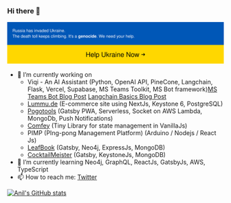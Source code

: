 ### Hi there 👋

[![SWUbanner](https://raw.githubusercontent.com/vshymanskyy/StandWithUkraine/main/banner2-direct.svg)](https://github.com/vshymanskyy/StandWithUkraine/blob/main/docs/README.md)

- 🔭 I’m currently working on
  - Viqi - An AI Assistant (Python, OpenAI API, PineCone, Langchain, Flask, Vercel, Supabase, MS Teams Toolkit, MS Bot framework)[MS Teams Bot Blog Post](https://anilmaharjan.com.np/blog/livestream-building-an-ai-powered-app-for-microsoft-teams/) [Langchain Basics Blog Post](https://anilmaharjan.com.np/blog/langchain-tool-that-helps-you-build-ai-apps-with-ease/)
  - [Lummu.de](https://www.lummu.de/) (E-commerce site using NextJs, Keystone 6, PostgreSQL)
  - [Pogotools](https://pogotools.netlify.app/) (Gatsby PWA, Serverless, Socket on AWS Lambda, MongoDb, Push Notifications)
  - [Comfey](https://github.com/dejavu1987/comfey) (Tiny Library for state management in VanillaJs)
  - PIMP (PIng-pong Management Platform) (Arduino / Nodejs / React Js)
  - [LeafBook](https://plants.review.com.np/) (Gatsby, Neo4j, ExpressJs, MongoDB)
  - [CocktailMeister](https://cocktail.review.com.np/) (Gatsby, KeystoneJs, MongoDB)
- 🌱 I’m currently learning Neo4j, GraphQL, ReactJs, GatsbyJs, AWS, TypeScript
- 📫 How to reach me: [Twitter](https://twitter.com/dejavu1987)

[![Anil's GitHub stats](https://github-readme-stats.vercel.app/api?username=dejavu1987)](https://github.com/anuraghazra/github-readme-stats)
